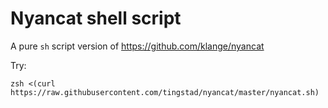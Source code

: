 # Nyancat shell script

A pure `sh` script version of https://github.com/klange/nyancat

Try:
```
zsh <(curl https://raw.githubusercontent.com/tingstad/nyancat/master/nyancat.sh)
```
